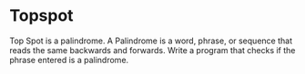 # Topspot

Top Spot is a palindrome. A Palindrome is a word, phrase, or sequence that reads the same backwards and forwards.
Write a program that checks if the phrase entered is a palindrome.
